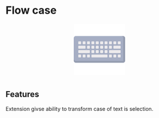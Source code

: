 # Flow case

<p align="center">
<img align="center" style="padding-left: 10px; padding-right: 10px; padding-bottom: 10px;" width="138px" height="138px" src="logo.png" /> 
</p>

## Features

Extension givse ability to transform case of text is selection.

